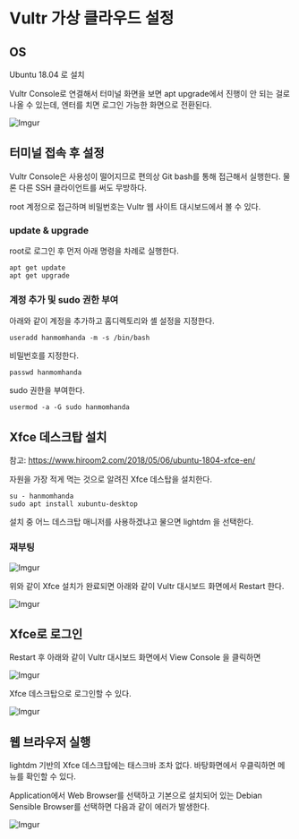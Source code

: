 # Vultr 가상 클라우드 설정

## OS

Ubuntu 18.04 로 설치

Vultr Console로 연결해서 터미널 화면을 보면 apt upgrade에서 진행이 안 되는 걸로 나올 수 있는데, 엔터를 치면 로그인 가능한 화면으로 전환된다.

![Imgur](https://i.imgur.com/Bk0uqND.png)


## 터미널 접속 후 설정

Vultr Console은 사용성이 떨어지므로 편의상 Git bash를 통해 접근해서 실행한다. 물론 다른 SSH 클라이언트를 써도 무방하다.

root 계정으로 접근하며 비밀번호는 Vultr 웹 사이트 대시보드에서 볼 수 있다.

### update & upgrade

root로 로그인 후 먼저 아래 명령을 차례로 실행한다.

```
apt get update
apt get upgrade
```


### 계정 추가 및 sudo 권한 부여

아래와 같이 계정을 추가하고 홈디렉토리와 셸 설정을 지정한다.

```
useradd hanmomhanda -m -s /bin/bash
```

비밀번호를 지정한다.

```
passwd hanmomhanda
```

sudo 권한을 부여한다.

```
usermod -a -G sudo hanmomhanda
```


## Xfce 데스크탑 설치

참고: https://www.hiroom2.com/2018/05/06/ubuntu-1804-xfce-en/

자원을 가장 적게 먹는 것으로 알려진 Xfce 데스탑을 설치한다.

```
su - hanmomhanda
sudo apt install xubuntu-desktop
```

설치 중 어느 데스크탑 매니저를 사용하겠냐고 물으면 lightdm 을 선택한다.


### 재부팅

![Imgur](https://i.imgur.com/ocPJC8c.png)

위와 같이 Xfce 설치가 완료되면 아래와 같이 Vultr 대시보드 화면에서 Restart 한다.

![Imgur](https://i.imgur.com/hzBPI5w.png)


## Xfce로 로그인

Restart 후 아래와 같이 Vultr 대시보드 화면에서 View Console 을 클릭하면

![Imgur](https://i.imgur.com/tEn1CAz.png)

Xfce 데스크탑으로 로그인할 수 있다.

![Imgur](https://i.imgur.com/R9Zd01Z.png)


## 웹 브라우저 실행

lightdm 기반의 Xfce 데스크탑에는 태스크바 조차 없다. 바탕화면에서 우클릭하면 메뉴를 확인할 수 있다.

Application에서 Web Browser를 선택하고 기본으로 설치되어 있는 Debian Sensible Browser를 선택하면 다음과 같이 에러가 발생한다.

![Imgur](https://i.imgur.com/fzAzYtw.png)






